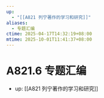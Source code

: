 ```yaml
---
up:
  - "[[A821 列宁著作的学习和研究]]"
aliases:
  - 专题汇编
ctime: 2025-04-17T14:32:19+08:00
mtime: 2025-10-01T11:41:37+08:00
---
```


# A821.6 专题汇编

- up: [[A821 列宁著作的学习和研究]]
